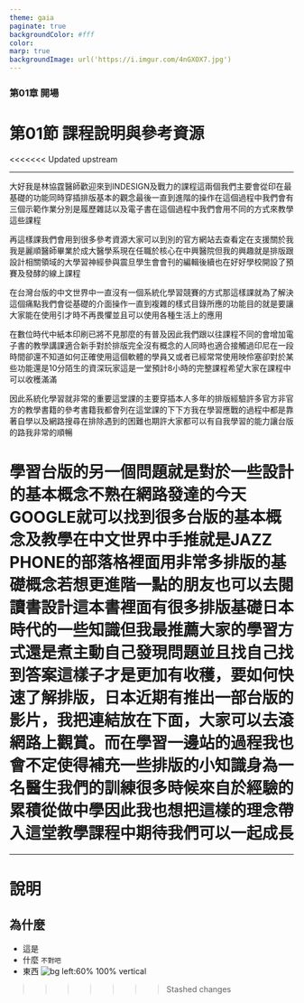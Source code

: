 ```yaml
---
theme: gaia
paginate: true
backgroundColor: #fff
color: 
marp: true
backgroundImage: url('https://i.imgur.com/4nGXOX7.jpg')
---
```

<style>
section h1 {
  color: #48011f
}
</style>

<!-- _class: lead -->

### 第01章 開場
# 第01節 課程說明與參考資源
<<<<<<< Updated upstream



---



大好我是林協霆醫師歡迎來到INDESIGN及戰力的課程這兩個我們主要會從印在最基礎的功能同時穿插排版基本的觀念最後一直到進階的操作在這個過程中我們會有三個示範作業分別是履歷雜誌以及電子書在這個過程中我們會用不同的方式來教學這些課程



再這樣課我們會用到很多參考資源大家可以到別的官方網站去查看定在支援關於我我是麗順醫師畢業於成大醫學系現在任職於核心在中興醫院但我的興趣就是排版跟設計相關領域的大學習神經參與震旦學生會會刊的編輯後續也在好好學校開設了預賽及發酵的線上課程



在台灣台版的中文世界中一直沒有一個系統化學習競賽的方式那這樣課就為了解決這個痛點我們會從基礎的介面操作一直到複雜的樣式目錄所應的功能目的就是要讓大家能在使用引才時不再畏懼並且可以使用各種生活上的應用



在數位時代中紙本印刷已將不見那麼的有普及因此我們跟以往課程不同的會增加電子書的教學講課適合新手對於排版完全沒有概念的人同時也適合接觸過印尼在一段時間卻還不知道如何正確使用這個軟體的學員又或者已經常常使用映伶塞卻對於某些功能還是10分陌生的資深玩家這是一堂預計8小時的完整課程希望大家在課程中可以收穫滿滿





因此系統化學習就非常的重要這堂課的主要穿插本人多年的排版經驗許多官方非官方的教學書籍的參考書籍我都會列在這堂課的下下方我在學習應戰的過程中都是靠著自學以及網路搜尋在排除遇到的困難也期許大家都可以有自我學習的能力讓台版的路我非常的順暢



學習台版的另一個問題就是對於一些設計的基本概念不熟在網路發達的今天GOOGLE就可以找到很多台版的基本概念及教學在中文世界中手推就是JAZZ PHONE的部落格裡面用非常多排版的基礎概念若想更進階一點的朋友也可以去閱讀書設計這本書裡面有很多排版基礎日本時代的一些知識但我最推薦大家的學習方式還是煮主動自己發現問題並且找自己找到答案這樣子才是更加有收穫，要如何快速了解排版，日本近期有推出一部台版的影片，我把連結放在下面，大家可以去滾網路上觀賞。而在學習一邊站的過程我也會不定使得補充一些排版的小知識身為一名醫生我們的訓練很多時候來自於經驗的累積從做中學因此我也想把這樣的理念帶入這堂教學課程中期待我們可以一起成長
=======
---

# 說明
## 為什麼
* 這是
* 什麼 `不對吧`
* 東西
![bg left:60%  100% vertical](https://i.imgur.com/gZolQZ4.png)

>>>>>>> Stashed changes
